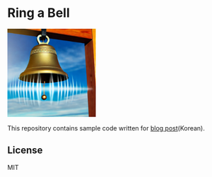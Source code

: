 # Ring a Bell

<img src="./assets/logo.webp" width="200px">

This repository contains sample code written for [blog post](https://kciter.so)(Korean).

## License

MIT

